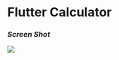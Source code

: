 <h1><b>Flutter Calculator</b></h1>
<h3 style="font-style: italic;">Screen Shot</h3>
<img src="![Flutter Calculator](https://github.com/VishwasPrabhu18/Flutter-Calculator/assets/125431497/dae81d19-a300-4bd7-b8a2-08b40e3b1abb)" />
